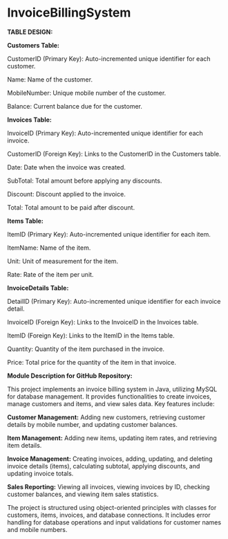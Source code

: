 # InvoiceBillingSystem

**TABLE DESIGN:**


**Customers Table:**

CustomerID (Primary Key): Auto-incremented unique identifier for each customer.

Name: Name of the customer.

MobileNumber: Unique mobile number of the customer.

Balance: Current balance due for the customer.

**Invoices Table:**

InvoiceID (Primary Key): Auto-incremented unique identifier for each invoice.

CustomerID (Foreign Key): Links to the CustomerID in the Customers table.

Date: Date when the invoice was created.

SubTotal: Total amount before applying any discounts.

Discount: Discount applied to the invoice.

Total: Total amount to be paid after discount.

**Items Table:**

ItemID (Primary Key): Auto-incremented unique identifier for each item.

ItemName: Name of the item.

Unit: Unit of measurement for the item.

Rate: Rate of the item per unit.

**InvoiceDetails Table:**

DetailID (Primary Key): Auto-incremented unique identifier for each invoice detail.

InvoiceID (Foreign Key): Links to the InvoiceID in the Invoices table.

ItemID (Foreign Key): Links to the ItemID in the Items table.

Quantity: Quantity of the item purchased in the invoice.

Price: Total price for the quantity of the item in that invoice.


**Module Description for GitHub Repository:**

This project implements an invoice billing system in Java, utilizing MySQL for database management. It provides functionalities to create invoices, manage customers and items, and view sales data. Key features include:

**Customer Management:** Adding new customers, retrieving customer details by mobile number, and updating customer balances.

**Item Management:** Adding new items, updating item rates, and retrieving item details.

**Invoice Management:** Creating invoices, adding, updating, and deleting invoice details (items), calculating subtotal, applying discounts, and updating invoice totals.

**Sales Reporting:** Viewing all invoices, viewing invoices by ID, checking customer balances, and viewing item sales statistics.

The project is structured using object-oriented principles with classes for customers, items, invoices, and database connections. It includes error handling for database operations and input validations for customer names and mobile numbers.
			

